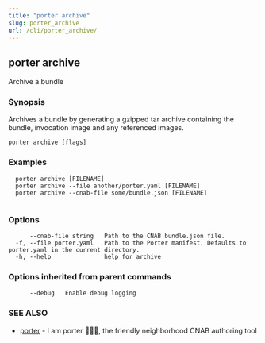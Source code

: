 ```yaml
---
title: "porter archive"
slug: porter_archive
url: /cli/porter_archive/
---
```

## porter archive

Archive a bundle

### Synopsis

Archives a bundle by generating a gzipped tar archive containing the bundle, invocation image and any referenced images.

```
porter archive [flags]
```

### Examples

```
  porter archive [FILENAME]
  porter archive --file another/porter.yaml [FILENAME]
  porter archive --cnab-file some/bundle.json [FILENAME]
		  
```

### Options

```
      --cnab-file string   Path to the CNAB bundle.json file.
  -f, --file porter.yaml   Path to the Porter manifest. Defaults to porter.yaml in the current directory.
  -h, --help               help for archive
```

### Options inherited from parent commands

```
      --debug   Enable debug logging
```

### SEE ALSO

* [porter](/cli/porter/)	 - I am porter 👩🏽‍✈️, the friendly neighborhood CNAB authoring tool

